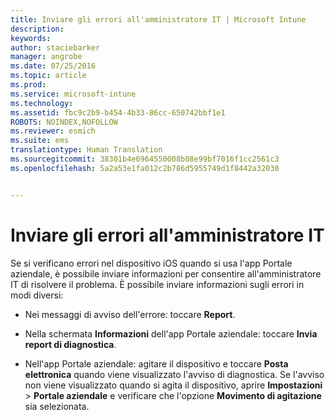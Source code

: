```yaml
---
title: Inviare gli errori all'amministratore IT | Microsoft Intune
description: 
keywords: 
author: staciebarker
manager: angrobe
ms.date: 07/25/2016
ms.topic: article
ms.prod: 
ms.service: microsoft-intune
ms.technology: 
ms.assetid: fbc9c2b9-b454-4b33-86cc-650742bbf1e1
ROBOTS: NOINDEX,NOFOLLOW
ms.reviewer: esmich
ms.suite: ems
translationtype: Human Translation
ms.sourcegitcommit: 38301b4e6964550008b08e99bf7016f1cc2561c3
ms.openlocfilehash: 5a2a53e1fa012c2b786d5955749d1f8442a32030


---
```



# Inviare gli errori all'amministratore IT

Se si verificano errori nel dispositivo iOS quando si usa l'app Portale aziendale, è possibile inviare informazioni per consentire all'amministratore IT di risolvere il problema. È possibile inviare informazioni sugli errori in modi diversi:

-   Nei messaggi di avviso dell'errore: toccare **Report**.

-   Nella schermata **Informazioni** dell'app Portale aziendale: toccare **Invia report di diagnostica**.

-   Nell'app Portale aziendale: agitare il dispositivo e toccare **Posta elettronica** quando viene visualizzato l'avviso di diagnostica. Se l'avviso non viene visualizzato quando si agita il dispositivo, aprire **Impostazioni** &gt; **Portale aziendale** e verificare che l'opzione **Movimento di agitazione** sia selezionata.





<!--HONumber=Aug16_HO5-->


